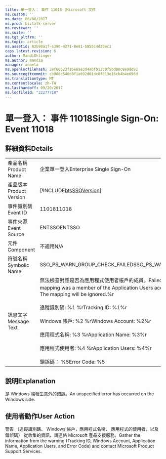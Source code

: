 ```yaml
---
title: 單一登入： 事件 11018 |Microsoft 文件
ms.custom: ''
ms.date: 06/08/2017
ms.prod: biztalk-server
ms.reviewer: ''
ms.suite: ''
ms.tgt_pltfrm: ''
ms.topic: article
ms.assetid: 83b98a1f-6390-4271-8e81-b855c4d30ec3
caps.latest.revision: 6
author: MandiOhlinger
ms.author: mandia
manager: anneta
ms.openlocfilehash: 2ef66523f16e8ae3d4abfb13c0f5bd00c8e0dd92
ms.sourcegitcommit: cb908c540d8f1a692d01dc8f313e16cb4b4e696d
ms.translationtype: MT
ms.contentlocale: zh-TW
ms.lasthandoff: 09/20/2017
ms.locfileid: "22277718"
---
```

# <a name="single-sign-on-event-11018"></a><span data-ttu-id="553e6-102">單一登入： 事件 11018</span><span class="sxs-lookup"><span data-stu-id="553e6-102">Single Sign-On: Event 11018</span></span>
## <a name="details"></a><span data-ttu-id="553e6-103">詳細資料</span><span class="sxs-lookup"><span data-stu-id="553e6-103">Details</span></span>  
  
|||  
|-|-|  
|<span data-ttu-id="553e6-104">產品名稱</span><span class="sxs-lookup"><span data-stu-id="553e6-104">Product Name</span></span>|<span data-ttu-id="553e6-105">企業單一登入</span><span class="sxs-lookup"><span data-stu-id="553e6-105">Enterprise Single Sign-On</span></span>|  
|<span data-ttu-id="553e6-106">產品版本</span><span class="sxs-lookup"><span data-stu-id="553e6-106">Product Version</span></span>|[!INCLUDE[btsSSOVersion](../includes/btsssoversion-md.md)]|  
|<span data-ttu-id="553e6-107">事件識別碼</span><span class="sxs-lookup"><span data-stu-id="553e6-107">Event ID</span></span>|<span data-ttu-id="553e6-108">11018</span><span class="sxs-lookup"><span data-stu-id="553e6-108">11018</span></span>|  
|<span data-ttu-id="553e6-109">事件來源</span><span class="sxs-lookup"><span data-stu-id="553e6-109">Event Source</span></span>|<span data-ttu-id="553e6-110">ENTSSO</span><span class="sxs-lookup"><span data-stu-id="553e6-110">ENTSSO</span></span>|  
|<span data-ttu-id="553e6-111">元件</span><span class="sxs-lookup"><span data-stu-id="553e6-111">Component</span></span>|<span data-ttu-id="553e6-112">不適用</span><span class="sxs-lookup"><span data-stu-id="553e6-112">N/A</span></span>|  
|<span data-ttu-id="553e6-113">符號名稱</span><span class="sxs-lookup"><span data-stu-id="553e6-113">Symbolic Name</span></span>|<span data-ttu-id="553e6-114">SSO_PS_WARN_GROUP_CHECK_FAILED</span><span class="sxs-lookup"><span data-stu-id="553e6-114">SSO_PS_WARN_GROUP_CHECK_FAILED</span></span>|  
|<span data-ttu-id="553e6-115">訊息文字</span><span class="sxs-lookup"><span data-stu-id="553e6-115">Message Text</span></span>|<span data-ttu-id="553e6-116">無法檢查對應是否為應用程式使用者帳戶的成員。</span><span class="sxs-lookup"><span data-stu-id="553e6-116">Failed to check whether the mapping was a member of the Application Users account.</span></span> <span data-ttu-id="553e6-117">將 ignored.%r 對應。</span><span class="sxs-lookup"><span data-stu-id="553e6-117">The mapping will be ignored.%r</span></span><br /><br /> <span data-ttu-id="553e6-118">追蹤識別碼: %1 %r</span><span class="sxs-lookup"><span data-stu-id="553e6-118">Tracking ID: %1%r</span></span><br /><br /> <span data-ttu-id="553e6-119">Windows 帳戶: %2 %r</span><span class="sxs-lookup"><span data-stu-id="553e6-119">Windows Account: %2%r</span></span><br /><br /> <span data-ttu-id="553e6-120">應用程式名稱: %3 %r</span><span class="sxs-lookup"><span data-stu-id="553e6-120">Application Name: %3%r</span></span><br /><br /> <span data-ttu-id="553e6-121">應用程式使用者: %4 %r</span><span class="sxs-lookup"><span data-stu-id="553e6-121">Application Users: %4%r</span></span><br /><br /> <span data-ttu-id="553e6-122">錯誤碼： %5</span><span class="sxs-lookup"><span data-stu-id="553e6-122">Error Code: %5</span></span>|  
  
## <a name="explanation"></a><span data-ttu-id="553e6-123">說明</span><span class="sxs-lookup"><span data-stu-id="553e6-123">Explanation</span></span>  
 <span data-ttu-id="553e6-124">是 Windows 端發生意外的錯誤。</span><span class="sxs-lookup"><span data-stu-id="553e6-124">An unspecified error has occurred on the Windows side.</span></span>  
  
## <a name="user-action"></a><span data-ttu-id="553e6-125">使用者動作</span><span class="sxs-lookup"><span data-stu-id="553e6-125">User Action</span></span>  
 <span data-ttu-id="553e6-126">警告 （追蹤識別碼、 Windows 帳戶，應用程式名稱、 應用程式的使用者，以及錯誤碼） 從收集的資訊，請連絡 Microsoft 產品支援服務。</span><span class="sxs-lookup"><span data-stu-id="553e6-126">Gather the information from the warning (Tracking ID, Windows Account, Application Name, Application Users, and Error Code) and contact Microsoft Product Support Services.</span></span>